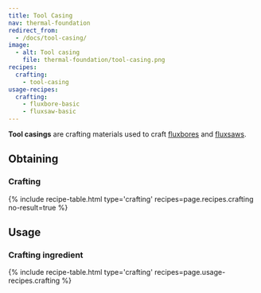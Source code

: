 ```yaml
---
title: Tool Casing
nav: thermal-foundation
redirect_from:
  - /docs/tool-casing/
image:
  - alt: Tool casing
    file: thermal-foundation/tool-casing.png
recipes:
  crafting:
    - tool-casing
usage-recipes:
  crafting:
    - fluxbore-basic
    - fluxsaw-basic
---
```


**Tool casings** are crafting materials used to craft
[fluxbores](/docs/thermal-innovation/fluxbore/) and [fluxsaws](/docs/thermal-innovation/fluxsaw/).


Obtaining
---------

### Crafting
{% include recipe-table.html type='crafting' recipes=page.recipes.crafting no-result=true %}


Usage
-----

### Crafting ingredient
{% include recipe-table.html type='crafting' recipes=page.usage-recipes.crafting %}
